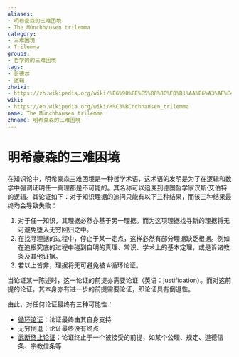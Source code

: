 ```yaml
---
aliases:
- 明希豪森的三难困境
- The Münchhausen trilemma
category:
- 三难困境
- Trilemma
groups:
- 哲学的的三难困境
tags:
- 哥德尔
- 逻辑
zhwiki:
- https://zh.wikipedia.org/wiki/%E6%98%8E%E5%B8%8C%E8%B1%AA%E6%A3%AE%E4%B8%89%E9%9A%BE%E5%9B%B0%E5%A2%83
wiki:
- https://en.wikipedia.org/wiki/M%C3%BCnchhausen_trilemma
name: The Münchhausen trilemma
zhname: 明希豪森的三难困境
---
```


# 明希豪森的三难困境

在知识论中，明希豪森三难困境是一种哲学术语，这术语的发明是为了在逻辑和数学中强调证明任一真理都是不可能的。其名称可以追溯到德国哲学家汉斯·艾伯特的逻辑。其论证如下：对于知识理据的追问只能有以下三种结果，而该三种结果最终均会导致失败：

1. 对于任一知识，其理据必然亦基于另一理据。而为这项理据找寻新的理据将无可避免堕入无穷回归之中。
2. 在找寻理据的过程中，停止于某一定点，这样必然有部分理据缺乏根据。例如在追根究底的过程中碰到自明的真理、常识、学术上的基本定理，或是诉诸教条及其他证据。
3. 若以上皆非，理据将无可避免被 #循环论证。


当论证某一陈述时，这一论证的前提亦需要论证（英语：justification）。而对这前提的论证，其本身亦有进一步的前提需要论证，即论证具有倒退性。

由此，对任何论证最终有三种可能性：

- [循环论证](https://zh.wikipedia.org/wiki/%E5%BE%AA%E7%8E%AF%E8%AE%BA%E8%AF%81)：论证最终由其自身支持
- 无穷倒退：论证最终没有终点
- [武断终止论证](https://zh.wikipedia.org/wiki/%E5%9F%BA%E7%A1%80%E4%B8%BB%E4%B9%89)：论证终止于一个被接受的前提，如某个公理、规定、道德信条、宗教信条等